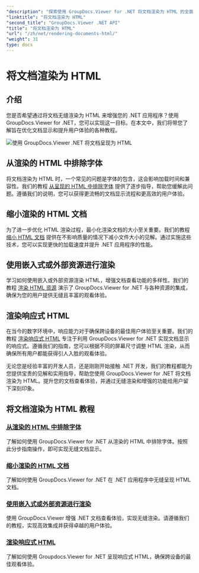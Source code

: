 ```yaml
---
"description": "探索使用 GroupDocs.Viewer for .NET 将文档渲染为 HTML 的全面教程。学习文档显示和增强用户体验的技术。"
"linktitle": "将文档渲染为 HTML"
"second_title": "GroupDocs.Viewer .NET API"
"title": "将文档渲染为 HTML"
"url": "/zh/net/rendering-documents-html/"
"weight": 31
type: docs
---
```

# 将文档渲染为 HTML


## 介绍

您是否希望通过将文档无缝渲染为 HTML 来增强您的 .NET 应用程序？使用 GroupDocs.Viewer for .NET，您可以实现这一目标。在本文中，我们将带您了解旨在优化文档显示和提升用户体验的各种教程。

![使用 GroupDocs.Viewer .NET 将文档呈现为 HTML](/viewer/rendering-documents-html/image.png)

## 从渲染的 HTML 中排除字体
将文档渲染为 HTML 时，一个常见的问题是字体的包含，这会影响加载时间和兼容性。我们的教程 [从呈现的 HTML 中排除字体](./exclude-fonts-html/) 提供了逐步指导，帮助您缓解此问题。遵循我们的说明，您可以获得更流畅的文档显示流程和更高效的用户体验。 

## 缩小渲染的 HTML 文档
为了进一步优化 HTML 渲染过程，最小化渲染文档的大小至关重要。我们的教程 [缩小 HTML 文档](./minify-html/) 提供在不影响质量的情况下减小文件大小的见解。通过实施这些技术，您可以实现更快的加载速度并提升 .NET 应用程序的性能。

## 使用嵌入式或外部资源进行渲染
学习如何使用嵌入或外部资源渲染 HTML，增强文档查看功能的多样性。我们的教程 [渲染 HTML 资源](./render-html-resources/) 演示了 GroupDocs.Viewer for .NET 与各种资源的集成，确保为您的用户提供无缝且丰富的观看体验。

## 渲染响应式 HTML
在当今的数字环境中，响应能力对于确保跨设备的最佳用户体验至关重要。我们的教程 [渲染响应式 HTML](./render-responsive-html/) 专注于利用 GroupDocs.Viewer for .NET 实现文档显示的响应式。遵循我们的指南，您可以根据不同的屏幕尺寸调整 HTML 渲染，从而确保所有用户都能获得引人入胜的观看体验。

无论您是经验丰富的开发人员，还是刚刚开始接触 .NET 开发，我们的教程都能为您提供宝贵的见解和实用指导，帮助您使用 GroupDocs.Viewer for .NET 将文档渲染为 HTML。提升您的文档查看体验，并通过无缝渲染和增强的功能给用户留下深刻印象。

## 将文档渲染为 HTML 教程
### [从渲染的 HTML 中排除字体](./exclude-fonts-html/)
了解如何使用 GroupDocs.Viewer for .NET 从渲染的 HTML 中排除字体。按照此分步指南操作，即可实现无缝文档显示。
### [缩小渲染的 HTML 文档](./minify-html/)
了解如何使用 GroupDocs.Viewer for .NET 在 .NET 应用程序中无缝呈现 HTML 文档。
### [使用嵌入式或外部资源进行渲染](./render-html-resources/)
使用 GroupDocs.Viewer 增强 .NET 文档查看体验，实现无缝渲染。请遵循我们的教程，实现高效集成并获得卓越的用户体验。
### [渲染响应式 HTML](./render-responsive-html/)
了解如何使用 Groupdocs.Viewer for .NET 呈现响应式 HTML，确保跨设备的最佳观看体验。